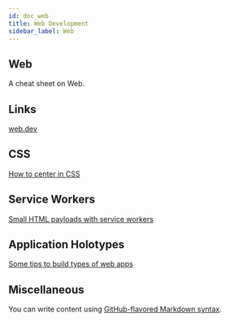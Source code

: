 ```yaml
---
id: doc_web
title: Web Development
sidebar_label: Web
---
```


## Web

A cheat sheet on Web.

## Links

[web.dev](https://web.dev/)

## CSS

[How to center in CSS](http://howtocenterincss.com/)

## Service Workers
[Small HTML payloads with service workers](https://philipwalton.com/articles/smaller-html-payloads-with-service-workers/)

## Application Holotypes
[Some tips to build types of web apps](https://jasonformat.com/application-holotypes/)

## Miscellaneous

You can write content using [GitHub-flavored Markdown syntax](https://github.github.com/gfm/).
